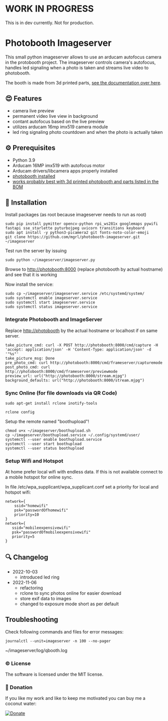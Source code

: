 
# WORK IN PROGRESS

This is in dev currently. Not for production.

# Photobooth Imageserver

This small python imageserver allows to use an arducam autofocus camera in the protobooth project.
The imageserver controls camera's autofocus, handles led signaling when a photo is taken and streams live video to photobooth.

The booth is made from 3d printed parts, [see the documentation over here](https://github.com/mgrl/photobooth-3d).

## :heart_eyes: Features

- camera live preview
- permanent video live view in background
- contant autofocus based on the live preview
- utilizes arducam 16mp imx519 camera module
- led ring signaling photo countdown and when the photo is actually taken

## :gear: Prerequisites

- Python 3.9
- Arducam 16MP imx519 with autofocus motor
- Arducam drivers/libcamera apps properly installed
- [photobooth installed](https://photoboothproject.github.io/)
- [works probably best with 3d printed photobooth and parts listed in the BOM](https://github.com/mgrl/photobooth-3d)

## :wrench: Installation

Install packages (as root because imageserver needs to run as root)

```text
sudo pip install pymitter opencv-python rpi_ws281x googlemaps pywifi fastapi sse_starlette pyturbojpeg uvicorn transitions keyboard
sudo apt install -y python3-picamera2 git fonts-noto-color-emoji
git clone https://github.com/mgrl/photobooth-imageserver.git ~/imageserver
```

Test run the server by issuing

```text
sudo python ~/imageserver/imageserver.py
```

Browse to <http://photobooth:8000> (replace photobooth by actual hostname) and see that it is working

Now install the service:

```text
sudo cp ~/imageserver/imageserver.service /etc/systemd/system/
sudo systemctl enable imageserver.service
sudo systemctl start imageserver.service
sudo systemctl status imageserver.service
```

### Integrate Photobooth and ImageServer

Replace <http://photobooth> by the actual hostname or localhost if on same server.

```text
take_picture_cmd: curl -X POST http://photobooth:8000/cmd/capture -H 'accept: application/json' -H 'Content-Type: application/json' -d '"%s"'
take_picture_msg: Done
pre_photo_cmd: curl http://photobooth:8000/cmd/frameserver/capturemode
post_photo_cmd: curl http://photobooth:8000/cmd/frameserver/previewmode
preview_url: url("http://photobooth:8000/stream.mjpg")
background_defaults: url("http://photobooth:8000/stream.mjpg")
```

### Sync Online (for file downloads via QR Code)

```text
sudo apt-get install rclone inotify-tools
```

```text
rclone config
```

Setup the remote named "boothupload"!

```text
chmod u+x ~/imageserver/boothupload.sh
cp ~/imageserver/boothupload.service ~/.config/systemd/user/
systemctl --user enable boothupload.service
systemctl --user start boothupload
systemctl --user status boothupload
```

### Setup Wifi and Hotspot

At home prefer local wifi with endless data. If this is not available connect to a mobile hotspot for online sync.

In file /etc/wpa_supplicant/wpa_supplicant.conf set a priority for local and hotspot wifi:

```text
network={
    ssid="homewifi"
    psk="passwordOfhomewifi"
    priority=10
}
network={
   ssid="mobileexpensivewifi"
   psk="passwordOfmobileexpensivewifi"
   priority=5
}
```

## :mag: Changelog

- 2022-10-03
  - introduced led ring
- 2022-11-06
  - refactoring
  - rclone to sync photos online for easier download
  - store exif data to images
  - changed to exposure mode short as per default

## Troubleshooting

Check following commands and files for error messages:

```text
journalctl --unit=imageserver -n 100 --no-pager
```

~/imageserver/log/qbooth.log

### :copyright: License

The software is licensed under the MIT license.  

### :tada: Donation

If you like my work and like to keep me motivated you can buy me a coconut water:

[![Donate](https://img.shields.io/badge/Donate-PayPal-green.svg)](localhost)
